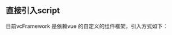 ## 直接引入script

目前vcFramework 是依赖vue 的自定义的组件框架，引入方式如下：

> 
><script src="/js/vue/vue.min.js"></script>
><script src="/js/vue/vue-resource.min.js"></script>
><script src="/vcCore/vcFramework.js"></script>

